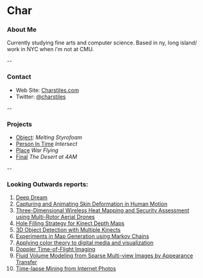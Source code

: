 # Char

### About Me

Currently studying fine arts and computer science. Based in ny, long island/ work in NYC when i'm not at CMU. 

--
### Contact

* Web Site: [Charstiles.com](http://charlottestiles.com)
* Twitter: [@charstiles](http://twitter.com/charstiles)

-- 
### Projects

* [Object](project1.md): *Melting Styrofoam*
* [Person In Time](project2.md) *Intersect*
* [Place](project3.md) *War Flying*
* [Final]() *The Desert at 4AM*


--
### Looking Outwards reports: 

1. [Deep Dream](looking-outwards-01.md)
2. [Capturing and Animating Skin Deformation in Human Motion](looking-outwards-02.md)
3. [Three-Dimensional Wireless Heat Mapping and Security Assessment using Multi-Rotor Aerial Drones](looking-outwards-03.md)
4. [Hole Filling Strategy for Kinect Depth Maps](looking-outwards-04.md)
5. [3D Object Detection with Multiple Kinects](looking-outwards-05.md)
6. [Experiments in Map Generation using Markov Chains](looking-outwards-06.md)
7. [Applying color theory to digital media and visualization](looking-outwards-07.md)
8. [Doppler Time-of-Flight Imaging](looking-outwards-08.md)
9. [Fluid Volume Modeling from Sparse Multi-view Images by Appearance Transfer](looking-outwards-09.md)
10. [Time-lapse Mining from Internet Photos](looking-outwards-10.md)
